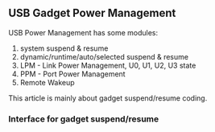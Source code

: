 ## USB Gadget Power Management
USB Power Management has some modules:
1. system suspend & resume
2. dynamic/runtime/auto/selected suspend & resume
3. LPM - Link Power Management, U0, U1, U2, U3 state
4. PPM - Port Power Management
5. Remote Wakeup

This article is mainly about gadget suspend/resume coding.

### Interface for gadget suspend/resume


### 
